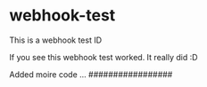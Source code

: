 # webhook-test

This is a webhook test ID

If you see this webhook test worked.  It really did :D

Added moire code ... #################
